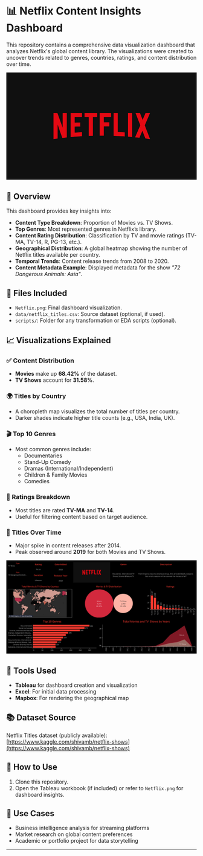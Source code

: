 # 📊 Netflix Content Insights Dashboard

This repository contains a comprehensive data visualization dashboard that analyzes Netflix's global content library. The visualizations were created to uncover trends related to genres, countries, ratings, and content distribution over time.

![Netflix Dashboard](netflix.jpg)

## 🧾 Overview

This dashboard provides key insights into:
- **Content Type Breakdown**: Proportion of Movies vs. TV Shows.
- **Top Genres**: Most represented genres in Netflix’s library.
- **Content Rating Distribution**: Classification by TV and movie ratings (TV-MA, TV-14, R, PG-13, etc.).
- **Geographical Distribution**: A global heatmap showing the number of Netflix titles available per country.
- **Temporal Trends**: Content release trends from 2008 to 2020.
- **Content Metadata Example**: Displayed metadata for the show *"72 Dangerous Animals: Asia"*.

## 📁 Files Included

- `Netflix.png`: Final dashboard visualization.
- `data/netflix_titles.csv`: Source dataset (optional, if used).
- `scripts/`: Folder for any transformation or EDA scripts (optional).

## 📈 Visualizations Explained

### ✅ Content Distribution  
- **Movies** make up **68.42%** of the dataset.  
- **TV Shows** account for **31.58%**.

### 🌍 Titles by Country  
- A choropleth map visualizes the total number of titles per country.  
- Darker shades indicate higher title counts (e.g., USA, India, UK).

### 🎬 Top 10 Genres  
- Most common genres include:
  - Documentaries
  - Stand-Up Comedy
  - Dramas (International/Independent)
  - Children & Family Movies
  - Comedies

### 🔞 Ratings Breakdown  
- Most titles are rated **TV-MA** and **TV-14**.
- Useful for filtering content based on target audience.

### 📅 Titles Over Time  
- Major spike in content releases after 2014.  
- Peak observed around **2019** for both Movies and TV Shows.


![Netflix Dashboard](Netflix.png)

## 🧰 Tools Used

- **Tableau** for dashboard creation and visualization
- **Excel**: For initial data processing
- **Mapbox**: For rendering the geographical map

## 📚 Dataset Source

Netflix Titles dataset (publicly available):  
[https://www.kaggle.com/shivamb/netflix-shows](https://www.kaggle.com/shivamb/netflix-shows)

## 🚀 How to Use

1. Clone this repository.
2. Open the Tableau workbook (if included) or refer to `Netflix.png` for dashboard insights.


## 📌 Use Cases

- Business intelligence analysis for streaming platforms
- Market research on global content preferences
- Academic or portfolio project for data storytelling

---

